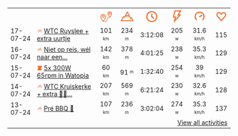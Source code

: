 <table>
    <tr>
        <th></th>
        <th></th>
        <th align="center"><img src="https://raw.githubusercontent.com/robiningelbrecht/strava-activities/master/public/distance.svg" width="30" alt="distance" title="distance"/></th>
        <th align="center"><img src="https://raw.githubusercontent.com/robiningelbrecht/strava-activities/master/public/elevation.svg" width="30" alt="elevation" title="elevation"/></th>
        <th align="center"><img src="https://raw.githubusercontent.com/robiningelbrecht/strava-activities/master/public/time.svg" width="30" alt="time" title="time"/></th>
        <th align="center"><img src="https://raw.githubusercontent.com/robiningelbrecht/strava-activities/master/public/average-watt.svg" width="30" alt="average watts" title="average watts"/></th>
        <th align="center"><img src="https://raw.githubusercontent.com/robiningelbrecht/strava-activities/master/public/average-speed.svg" width="30" alt="average speed" title="average speed"/></th>
        <th align="center"><img src="https://raw.githubusercontent.com/robiningelbrecht/strava-activities/master/public/heart-rate.svg" width="30" alt="average heart rate" title="average heart rate"/></th>
    </tr>
            <tr>
            <td>17-07-24</td>
            <td>
                <img src="https://raw.githubusercontent.com/robiningelbrecht/strava-activities/master/public/activity-ride.svg" width="12" alt="WTC Ruyslee + extra uurtje" title="WTC Ruyslee + extra uurtje"/>
<a href="https://www.strava.com/activities/11913578830" title="Kcal: 2664 | Gear: None ">WTC Ruyslee + extra uurtje</a>
            </td>
            <td align="center">101 <sup><sub>km</sub></sup></td>
            <td align="center">234 <sup><sub>m</sub></sup></td>
            <td align="center">3:12:08</td>
            <td align="center">205 <sup><sub>w</sub></sup></td>
            <td align="center">31.6 <sup><sub>km/h</sub></sup></td>
            <td align="center">115</td>
        </tr>
            <tr>
            <td>16-07-24</td>
            <td>
                <img src="https://raw.githubusercontent.com/robiningelbrecht/strava-activities/master/public/activity-ride.svg" width="12" alt="Niet op reis, wél naar een vliegveld 🛩️" title="Niet op reis, wél naar een vliegveld 🛩️"/>
<a href="https://www.strava.com/activities/11904817092" title="Kcal: 3823 | Gear: None ">Niet op reis, wél naar een...</a>
            </td>
            <td align="center">142 <sup><sub>km</sub></sup></td>
            <td align="center">378 <sup><sub>m</sub></sup></td>
            <td align="center">4:01:25</td>
            <td align="center">238 <sup><sub>w</sub></sup></td>
            <td align="center">35.3 <sup><sub>km/h</sub></sup></td>
            <td align="center">129</td>
        </tr>
            <tr>
            <td>15-07-24</td>
            <td>
                                <img src="https://raw.githubusercontent.com/robiningelbrecht/strava-activities/master/public/activity-virtual-ride-zwift.svg" width="12" alt="5x 300W 65rpm in Watopia" title="5x 300W 65rpm in Watopia"/>
<a href="https://www.strava.com/activities/11896309010" title="Kcal: 1347 | Gear: None ">5x 300W 65rpm in Watopia</a>
            </td>
            <td align="center">60 <sup><sub>km</sub></sup></td>
            <td align="center">91 <sup><sub>m</sub></sup></td>
            <td align="center">1:32:40</td>
            <td align="center">254 <sup><sub>w</sub></sup></td>
            <td align="center">39 <sup><sub>km/h</sub></sup></td>
            <td align="center">129</td>
        </tr>
            <tr>
            <td>14-07-24</td>
            <td>
                <img src="https://raw.githubusercontent.com/robiningelbrecht/strava-activities/master/public/activity-ride.svg" width="12" alt="WTC Kruiskerke + extra 🚴‍♂️" title="WTC Kruiskerke + extra 🚴‍♂️"/>
<a href="https://www.strava.com/activities/11885837898" title="Kcal: 5855 | Gear: None ">WTC Kruiskerke + extra 🚴‍♂...</a>
            </td>
            <td align="center">207 <sup><sub>km</sub></sup></td>
            <td align="center">569 <sup><sub>m</sub></sup></td>
            <td align="center">6:21:24</td>
            <td align="center">230 <sup><sub>w</sub></sup></td>
            <td align="center">32.6 <sup><sub>km/h</sub></sup></td>
            <td align="center">128</td>
        </tr>
            <tr>
            <td>13-07-24</td>
            <td>
                <img src="https://raw.githubusercontent.com/robiningelbrecht/strava-activities/master/public/activity-ride.svg" width="12" alt="Pré BBQ 🍖" title="Pré BBQ 🍖"/>
<a href="https://www.strava.com/activities/11879099991" title="Kcal: 3274 | Gear: None ">Pré BBQ 🍖</a>
            </td>
            <td align="center">107 <sup><sub>km</sub></sup></td>
            <td align="center">236 <sup><sub>m</sub></sup></td>
            <td align="center">3:02:04</td>
            <td align="center">274 <sup><sub>w</sub></sup></td>
            <td align="center">35.3 <sup><sub>km/h</sub></sup></td>
            <td align="center">137</td>
        </tr>
                <tr>
            <td colspan="8" align="right"><a href="https://github.com/robiningelbrecht/strava-activities#activities">View all activities</a></td>
        </tr>
    </table>
